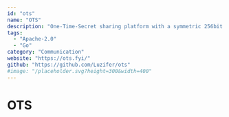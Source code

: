 ```yaml
---
id: "ots"
name: "OTS"
description: "One-Time-Secret sharing platform with a symmetric 256bit AES encryption in the browser."
tags:
  - "Apache-2.0"
  - "Go"
category: "Communication"
website: "https://ots.fyi/"
github: "https://github.com/Luzifer/ots"
#image: "/placeholder.svg?height=300&width=400"
---
```


# OTS
